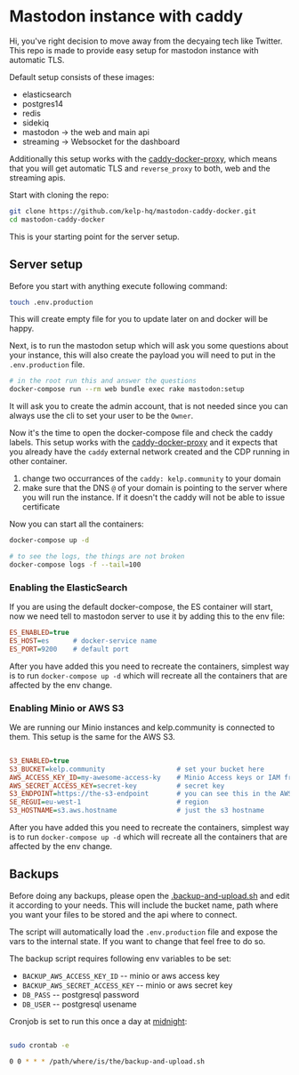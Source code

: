 # Mastodon instance with caddy

Hi, you've right decision to move away from the decyaing tech like Twitter. This repo is made to provide easy setup for mastodon instance with automatic TLS.

Default setup consists of these images:

- elasticsearch
- postgres14
- redis
- sidekiq
- mastodon -> the web and main api
- streaming -> Websocket for the dashboard


Additionally this setup works with the [caddy-docker-proxy](https://github.com/lucaslorentz/caddy-docker-proxy), which means that you will get automatic TLS and `reverse_proxy` to both, web and the streaming apis.


Start with cloning the repo: 
```sh
git clone https://github.com/kelp-hq/mastodon-caddy-docker.git 
cd mastodon-caddy-docker
```
This is your starting point for the server setup.

## Server setup

Before you start with anything execute following command:

```sh
touch .env.production
```

This will create empty file for you to update later on and docker will be happy.

Next, is to run the mastodon setup which will ask you some questions about your instance, this will also
create the payload you will need to put in the `.env.production` file.


```sh
# in the root run this and answer the questions
docker-compose run --rm web bundle exec rake mastodon:setup
```

It will ask you to create the admin account, that is not needed since you can always use the cli to set your user to be the `Owner`.

Now it's the time to open the docker-compose file and check the caddy labels. This setup works with the [caddy-docker-proxy](https://github.com/lucaslorentz/caddy-docker-proxy)
and it expects that you already have the `caddy` external network created and the CDP running in other container. 

1. change two occurrances of the `caddy: kelp.community` to your domain
2. make sure that the DNS `@` of your domain is pointing to the server where you will run the instance. If it doesn't the caddy will not be able to issue certificate

Now you can start all the containers:

```sh
docker-compose up -d

# to see the logs, the things are not broken
docker-compose logs -f --tail=100 
```


### Enabling the ElasticSearch

If you are using the default docker-compose, the ES container will start, now we need tell to mastodon server to use it by adding this to the env file:

```ini
ES_ENABLED=true
ES_HOST=es      # docker-service name
ES_PORT=9200    # default port
```

After you have added this you need to recreate the containers, simplest way is to run `docker-compose up -d` which will recreate all the containers that are affected by the env change.



### Enabling Minio or AWS S3

We are running our Minio instances and kelp.community is connected to them. This setup is the same for the AWS S3.

```ini

S3_ENABLED=true
S3_BUCKET=kelp.community                  # set your bucket here
AWS_ACCESS_KEY_ID=my-awesome-access-ky    # Minio Access keys or IAM from AWS
AWS_SECRET_ACCESS_KEY=secret-key          # secret key
S3_ENDPOINT=https://the-s3-endpoint       # you can see this in the AWS or Minio api server (9000)
SE_REGUI=eu-west-1                        # region 
S3_HOSTNAME=s3.aws.hostname               # just the s3 hostname
```

After you have added this you need to recreate the containers, simplest way is to run `docker-compose up -d` which will recreate all the containers that are affected by the env change.

## Backups

Before doing any backups, please open the [.backup-and-upload.sh](./backup-and-upload.sh) and edit it according to your needs. 
This will include the bucket name, path where you want your files to be stored and the api where to connect.

The script will automatically load the `.env.production` file and expose the vars to the internal state. If you want to change that
feel free to do so.

The backup script requires following env variables to be set:

- `BACKUP_AWS_ACCESS_KEY_ID` -- minio or aws access key
- `BACKUP_AWS_SECRET_ACCESS_KEY` -- minio or aws secret key
- `DB_PASS` -- postgresql password
- `DB_USER` -- postgresql usename


Cronjob is set to run this once a day at [midnight](https://cron.help/every-day-at-midnight):

```sh

sudo crontab -e

0 0 * * * /path/where/is/the/backup-and-upload.sh

```
